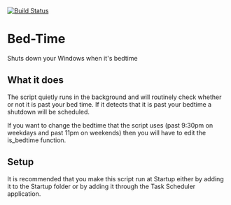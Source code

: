 [![Build Status](https://travis-ci.org/jontymorris/Bed-Time.svg?branch=master)](https://travis-ci.org/jontymorris/Bed-Time)

# Bed-Time
Shuts down your Windows when it's bedtime 

## What it does
The script quietly runs in the background and will routinely check whether or not it is past your bed time. If it detects that it is past your bedtime a shutdown will be scheduled.

If you want to change the bedtime that the script uses (past 9:30pm on weekdays and past 11pm on weekends) then you will have to edit the is_bedtime function.

## Setup
It is recommended that you make this script run at Startup either by adding it to the Startup folder or by adding it through the Task Scheduler application.
